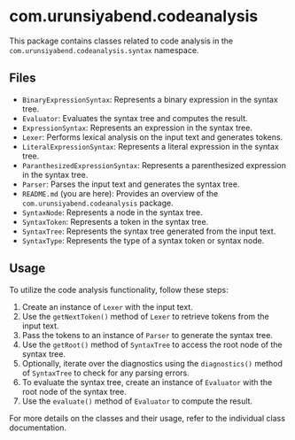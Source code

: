 # com.urunsiyabend.codeanalysis

This package contains classes related to code analysis in the `com.urunsiyabend.codeanalysis.syntax` namespace.

## Files

- `BinaryExpressionSyntax`: Represents a binary expression in the syntax tree.
- `Evaluator`: Evaluates the syntax tree and computes the result.
- `ExpressionSyntax`: Represents an expression in the syntax tree.
- `Lexer`: Performs lexical analysis on the input text and generates tokens.
- `LiteralExpressionSyntax`: Represents a literal expression in the syntax tree.
- `ParanthesizedExpressionSyntax`: Represents a parenthesized expression in the syntax tree.
- `Parser`: Parses the input text and generates the syntax tree.
- `README.md` (you are here): Provides an overview of the `com.urunsiyabend.codeanalysis` package.
- `SyntaxNode`: Represents a node in the syntax tree.
- `SyntaxToken`: Represents a token in the syntax tree.
- `SyntaxTree`: Represents the syntax tree generated from the input text.
- `SyntaxType`: Represents the type of a syntax token or syntax node.

## Usage

To utilize the code analysis functionality, follow these steps:

1. Create an instance of `Lexer` with the input text.
2. Use the `getNextToken()` method of `Lexer` to retrieve tokens from the input text.
3. Pass the tokens to an instance of `Parser` to generate the syntax tree.
4. Use the `getRoot()` method of `SyntaxTree` to access the root node of the syntax tree.
5. Optionally, iterate over the diagnostics using the `diagnostics()` method of `SyntaxTree` to check for any parsing errors.
6. To evaluate the syntax tree, create an instance of `Evaluator` with the root node of the syntax tree.
7. Use the `evaluate()` method of `Evaluator` to compute the result.

For more details on the classes and their usage, refer to the individual class documentation.